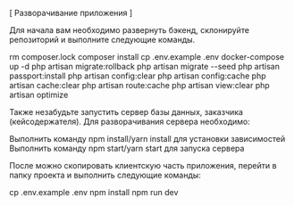 [ Разворачивание приложения ]

Для начала вам необходимо развернуть бэкенд, склонируйте репозиторий и выполните следующие команды.

rm composer.lock
composer install
cp .env.example .env
docker-compose up -d
php artisan migrate:rollback
php artisan migrate --seed
php artisan passport:install
php artisan config:clear
php artisan config:cache
php artisan cache:clear
php artisan route:cache
php artisan view:clear
php artisan optimize

Также незабудьте запустить сервер базы данных, заказчика (кейсодержателя). Для разворачивания сервера необходимо:

Выполнить команду npm install/yarn install для установки зависимостей
Выполнить команду npm start/yarn start для запуска сервера

После можно скопировать клиентскую часть приложения, перейти в 
папку проекта и выполнить следующие команды:

cp .env.example .env
npm install
npm run dev

